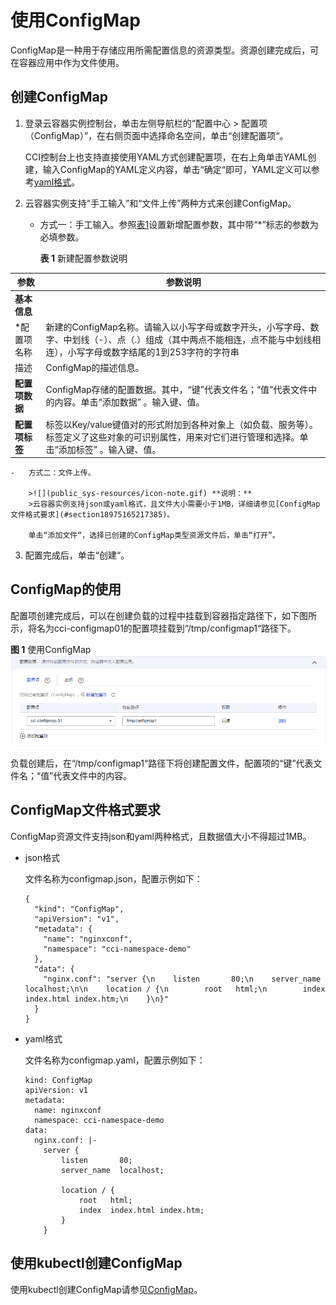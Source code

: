 # 使用ConfigMap<a name="cci_01_0034"></a>

ConfigMap是一种用于存储应用所需配置信息的资源类型。资源创建完成后，可在容器应用中作为文件使用。

## 创建ConfigMap<a name="section18512531861"></a>

1.  登录云容器实例控制台，单击左侧导航栏的“配置中心 \> 配置项（ConfigMap）”，在右侧页面中选择命名空间，单击“创建配置项“。

    CCI控制台上也支持直接使用YAML方式创建配置项，在右上角单击YAML创建，输入ConfigMap的YAML定义内容，单击“确定“即可，YAML定义可以参考[yaml格式](#li5976173124010)。

2.  云容器实例支持“手工输入”和“文件上传”两种方式来创建ConfigMap。
    -   方式一：手工输入。参照[表1](#table16321825732)设置新增配置参数，其中带“\*”标志的参数为必填参数。

        **表 1**  新建配置参数说明

|参数|参数说明|
|--|--|
|**基本信息**|
|*配置项名称|新建的ConfigMap名称。请输入以小写字母或数字开头，小写字母、数字、中划线（-）、点（.）组成（其中两点不能相连，点不能与中划线相连），小写字母或数字结尾的1到253字符的字符串|
|描述|ConfigMap的描述信息。|
|**配置项数据**|ConfigMap存储的配置数据。其中，“键”代表文件名；“值”代表文件中的内容。单击“添加数据” 。输入键、值。|
|**配置项标签**|标签以Key/value键值对的形式附加到各种对象上（如负载、服务等）。标签定义了这些对象的可识别属性，用来对它们进行管理和选择。单击“添加标签” 。输入键、值。|


    -   方式二：文件上传。

        >![](public_sys-resources/icon-note.gif) **说明：** 
        >云容器实例支持json或yaml格式，且文件大小需要小于1MB，详细请参见[ConfigMap文件格式要求](#section18975165217385)。

        单击“添加文件“，选择已创建的ConfigMap类型资源文件后，单击“打开”。

3.  配置完成后，单击“创建“。

## ConfigMap的使用<a name="section152761334151217"></a>

配置项创建完成后，可以在创建负载的过程中挂载到容器指定路径下，如下图所示，将名为cci-configmap01的配置项挂载到“/tmp/configmap1“路径下。

**图 1**  使用ConfigMap<a name="fig4539158113314"></a>  
![](figures/使用ConfigMap.png "使用ConfigMap")

负载创建后，在“/tmp/configmap1“路径下将创建配置文件，配置项的“键”代表文件名；“值”代表文件中的内容。

## ConfigMap文件格式要求<a name="section18975165217385"></a>

ConfigMap资源文件支持json和yaml两种格式，且数据值大小不得超过1MB。

-   json格式

    文件名称为configmap.json，配置示例如下：

    ```
    {
      "kind": "ConfigMap",
      "apiVersion": "v1",
      "metadata": {
        "name": "nginxconf",
        "namespace": "cci-namespace-demo"
      },
      "data": {
        "nginx.conf": "server {\n    listen       80;\n    server_name  localhost;\n\n    location / {\n        root   html;\n        index  index.html index.htm;\n    }\n}"
      }
    }
    ```

-   <a name="li5976173124010"></a>yaml格式

    文件名称为configmap.yaml，配置示例如下：

    ```
    kind: ConfigMap
    apiVersion: v1
    metadata:
      name: nginxconf
      namespace: cci-namespace-demo
    data:
      nginx.conf: |-
        server {
            listen       80;
            server_name  localhost;
    
            location / {
                root   html;
                index  index.html index.htm;
            }
        }
    ```


## 使用kubectl创建ConfigMap<a name="section25041341338"></a>

使用kubectl创建ConfigMap请参见[ConfigMap](https://support.huaweicloud.com/devg-cci/cci_05_0019.html)。

